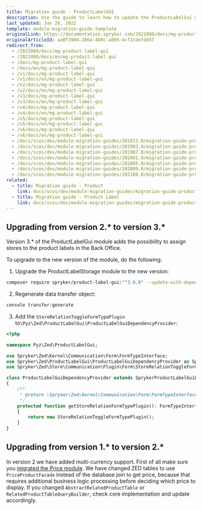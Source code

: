 ```yaml
---
title: Migration guide - ProductLabelGUI
description: Use the guide to learn how to update the ProductLabelGui module to a newer version.
last_updated: Jan 26, 2022
template: module-migration-guide-template
originalLink: https://documentation.spryker.com/2021080/docs/mg-product-label-gui
originalArticleId: aa0f3904-286a-4b8c-a895-4cf1cdefd457
redirect_from:
  - /2021080/docs/mg-product-label-gui
  - /2021080/docs/en/mg-product-label-gui
  - /docs/mg-product-label-gui
  - /docs/en/mg-product-label-gui
  - /v1/docs/mg-product-label-gui
  - /v1/docs/en/mg-product-label-gui
  - /v2/docs/mg-product-label-gui
  - /v2/docs/en/mg-product-label-gui
  - /v3/docs/mg-product-label-gui
  - /v3/docs/en/mg-product-label-gui
  - /v4/docs/mg-product-label-gui
  - /v4/docs/en/mg-product-label-gui
  - /v5/docs/mg-product-label-gui
  - /v5/docs/en/mg-product-label-gui
  - /v6/docs/mg-product-label-gui
  - /v6/docs/en/mg-product-label-gui
  - /docs/scos/dev/module-migration-guides/201811.0/migration-guide-productlabelgui.html
  - /docs/scos/dev/module-migration-guides/201903.0/migration-guide-productlabelgui.html
  - /docs/scos/dev/module-migration-guides/201907.0/migration-guide-productlabelgui.html
  - /docs/scos/dev/module-migration-guides/202001.0/migration-guide-productlabelgui.html
  - /docs/scos/dev/module-migration-guides/202005.0/migration-guide-productlabelgui.html
  - /docs/scos/dev/module-migration-guides/202009.0/migration-guide-productlabelgui.html
  - /docs/scos/dev/module-migration-guides/202108.0/migration-guide-productlabelgui.html
related:
  - title: Migration guide - Product
    link: docs/scos/dev/module-migration-guides/migration-guide-product.html
  - title: Migration guide - Product Label
    link: docs/scos/dev/module-migration-guides/migration-guide-productlabel.html
---
```


## Upgrading from version 2.* to version 3.*

Version 3.* of the ProductLabelGui module adds the possibility to assign stores to the product labels in the Back Office.

 To upgrade to the new version of the module, do the following:

1. Upgrade the ProductLabelStorage module to the new version:
```bash
composer require spryker/product-label-gui:"^3.0.0" --update-with-dependencies
```
2. Regenerate data transfer object:
```bash
console transfer:generate
```
3. Add the `StoreRelationToggleFormTypePlugin` to`\Pyz\Zed\ProductLabelGui\ProductLabelGuiDependencyProvider`:
```php
<?php

namespace Pyz\Zed\ProductLabelGui;

use Spryker\Zed\Kernel\Communication\Form\FormTypeInterface;
use Spryker\Zed\ProductLabelGui\ProductLabelGuiDependencyProvider as SprykerProductLabelGuiDependencyProvider;
use Spryker\Zed\Store\Communication\Plugin\Form\StoreRelationToggleFormTypePlugin;

class ProductLabelGuiDependencyProvider extends SprykerProductLabelGuiDependencyProvider
{
    /**
     * @return \Spryker\Zed\Kernel\Communication\Form\FormTypeInterface
     */
    protected function getStoreRelationFormTypePlugin(): FormTypeInterface
    {
        return new StoreRelationToggleFormTypePlugin();
    }
}
```

## Upgrading from version 1.* to version 2.*

In version 2 we have added multi-currency support. First of all make sure you [migrated the Price module](/docs/scos/dev/module-migration-guides/migration-guide-price.html). We have changed ZED tables to use `PriceProductFacade` instead of the database join to get price, because that requires additional business logic processing before deciding which price to display. If you changed `AbstractRelatedProductTable` or `RelatedProductTableQueryBuilder`, check core implementation and update accordingly.

<!--Last review date: Nov 23, 2017 by Aurimas Ličkus  -->
